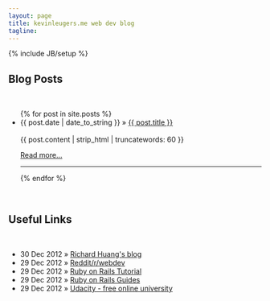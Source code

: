 ```yaml
---
layout: page
title: kevinleugers.me web dev blog
tagline: 
---
```

{% include JB/setup %}

<h2>Blog Posts</h2>
<br>

<ul class="posts">
  {% for post in site.posts %}
    <li><span>{{ post.date | date_to_string }}</span> &raquo; <a href="{{ BASE_PATH }}{{ post.url }}">{{ post.title }}</a></li><br>
    {{ post.content | strip_html | truncatewords: 60 }}
    <p><a href="{{ post.url }}">Read more...</a></p>
    <hr>
  {% endfor %}
</ul>
<br>
 <h2>Useful Links</h2>
<br>
<ul class="posts">
  <li><span>30 Dec 2012</span> &raquo; <a href="http://huangzhimin.com/">Richard Huang's blog</a></li>
  <li><span>29 Dec 2012</span> &raquo; <a href="http://www.reddit.com/r/webdev">Reddit/r/webdev</a></li>
  <li><span>29 Dec 2012</span> &raquo; <a href="http://ruby.railstutorial.org">Ruby on Rails Tutorial</a></li>
  <li><span>29 Dec 2012</span> &raquo; <a href="http://guides.rubyonrails.org">Ruby on Rails Guides</a></li>
  <li><span>29 Dec 2012</span> &raquo; <a href="http://www.udacity.com">Udacity - free online university</a></li>
</ul>

